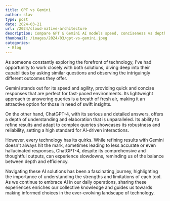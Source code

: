 ```yaml
---
title: GPT vs Gemini
author: slav
type: post
date: 2024-03-21
url: /2024/cloud-native-architecture
description: Compare GPT & Gemini AI models speed, conciseness vs depth & adaptability. Discover their strengths, limitations, and choose the best AI technology for your needs.
thumbnail: /images/2024/03/gpt-vs-gemini.jpeg
categories:
 - Blog
---
```


As someone constantly exploring the forefront of technology, I've had opportunity to work closely with both solutions, diving deep into their capabilities by asking similar questions and observing the intriguingly different outcomes they offer.


Gemini stands out for its speed and agility, providing quick and concise responses that are perfect for fast-paced environments. Its lightweight approach to answering queries is a breath of fresh air, making it an attractive option for those in need of swift insights.

On the other hand, ChatGPT-4, with its serious and detailed answers, offers a depth of understanding and elaboration that is unparalleled. Its ability to refine results and adapt to complex queries showcases its robustness and reliability, setting a high standard for AI-driven interactions.

However, every technology has its quirks. While refining results with Gemini doesn't always hit the mark, sometimes leading to less accurate or even hallucinated responses, ChatGPT-4, despite its comprehensive and thoughtful outputs, can experience slowdowns, reminding us of the balance between depth and efficiency.

Navigating these AI solutions has been a fascinating journey, highlighting the importance of understanding the strengths and limitations of each tool. As we continue to embrace AI in our daily operations, sharing these experiences enriches our collective knowledge and guides us towards making informed choices in the ever-evolving landscape of technology.